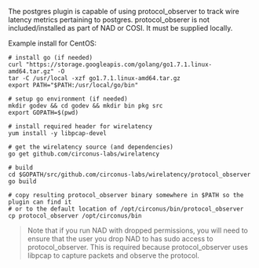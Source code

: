 The postgres plugin is capable of using protocol_observer to track wire latency metrics pertaining to postgres. protocol_obserer is not included/installed as part of NAD or COSI. It must be supplied locally.

Example install for CentOS:

```
# install go (if needed)
curl "https://storage.googleapis.com/golang/go1.7.1.linux-amd64.tar.gz" -O
tar -C /usr/local -xzf go1.7.1.linux-amd64.tar.gz
export PATH="$PATH:/usr/local/go/bin"

# setup go environment (if needed)
mkdir godev && cd godev && mkdir bin pkg src
export GOPATH=$(pwd)

# install required header for wirelatency
yum install -y libpcap-devel

# get the wirelatency source (and dependencies)
go get github.com/circonus-labs/wirelatency

# build
cd $GOPATH/src/github.com/circonus-labs/wirelatency/protocol_observer
go build

# copy resulting protocol_observer binary somewhere in $PATH so the plugin can find it
# or to the default location of /opt/circonus/bin/protocol_observer
cp protocol_observer /opt/circonus/bin
```

> Note that if you run NAD with dropped permissions, you will need to ensure that the user you drop NAD to has sudo access to protocol_observer.  This is required because protocol_observer uses libpcap to capture packets and observe the protocol.
